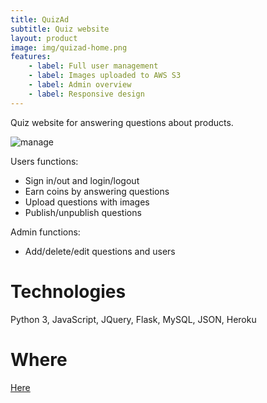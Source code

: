 ```yaml
---
title: QuizAd
subtitle: Quiz website
layout: product
image: img/quizad-home.png
features:
    - label: Full user management
    - label: Images uploaded to AWS S3
    - label: Admin overview
    - label: Responsive design
---
```

Quiz website for answering questions about products.

![manage](img/question.png)

Users functions:
- Sign in/out and login/logout
- Earn coins by answering questions
- Upload questions with images
- Publish/unpublish questions

Admin functions:
- Add/delete/edit questions and users

# Technologies
Python 3, JavaScript, JQuery, Flask, MySQL, JSON, Heroku

# Where
[Here](https://quizad.herokuapp.com/)
